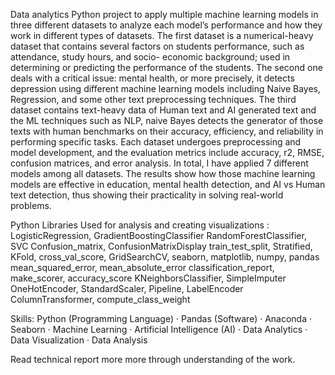 Data analytics Python project to apply multiple
machine learning models in three different datasets to
analyze each model’s performance and how they work in
different types of datasets. The first dataset is a numerical-heavy dataset that contains several factors on students performance, such as attendance, study hours, and socio-
economic background; used in determining or predicting the performance of the students. The second one deals with a critical issue: mental health, or more precisely,
it detects depression using different machine learning
models including Naive Bayes, Regression, and some other
text preprocessing techniques. 
The third dataset contains text-heavy data of Human text and AI generated text and the ML techniques such as NLP, naive Bayes detects the generator of those texts with human benchmarks on their accuracy, efficiency, and
reliability in performing specific tasks. Each dataset
undergoes preprocessing and model development, and the
evaluation metrics include accuracy, r2, RMSE, confusion
matrices, and error analysis. In total, I have applied 7
different models among all datasets. The results show how
those machine learning models are effective in education,
mental health detection, and AI vs Human text detection,
thus showing their practicality in solving real-world problems.


Python Libraries Used for analysis and creating visualizations : 
LogisticRegression, GradientBoostingClassifier
RandomForestClassifier, SVC
Confusion_matrix, ConfusionMatrixDisplay
train_test_split, Stratified, KFold, cross_val_score,
GridSearchCV,
seaborn, matplotlib, numpy, pandas
mean_squared_error, mean_absolute_error
classification_report, make_scorer, accuracy_score
KNeighborsClassifier, SimpleImputer
OneHotEncoder, StandardScaler, Pipeline, LabelEncoder
ColumnTransformer, compute_class_weight

Skills: Python (Programming Language) · Pandas (Software) · Anaconda · Seaborn · Machine Learning · Artificial Intelligence (AI) · Data Analytics · Data Visualization · Data Analysis

Read technical report more more through understanding of the work.
